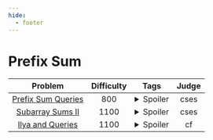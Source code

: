 ```yaml
--- 
hide:
  - footer
---
```

# Prefix Sum

| Problem | Difficulty | Tags | Judge | 
| :-----: | :----: | :----: | :----: | 
|[Prefix Sum Queries](https://cses.fi/problemset/task/2166)|800|<details> <summary>Spoiler</summary> <ul><li>prefix_sum</li></ul> </details>|cses|
|[Subarray Sums II](https://cses.fi/problemset/task/1661)|1100|<details> <summary>Spoiler</summary> <ul><li>prefix_sum</li> <li>sort</li></ul> </details>|cses|
|[Ilya and Queries](https://codeforces.com/problemset/problem/313/B)|1100|<details> <summary>Spoiler</summary> <ul><li>prefix_sum</li></ul> </details>|cf|
